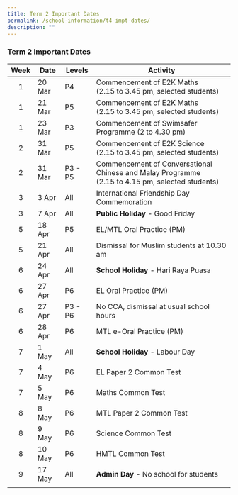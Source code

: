 ```yaml
---
title: Term 2 Important Dates
permalink: /school-information/t4-impt-dates/
description: ""
---
```

### Term 2 Important Dates

| Week | Date | Levels | Activity |
|:---:| -------- | --- | --- |
| 1 | 20 Mar | P4 | Commencement of E2K Maths<br>(2.15 to 3.45 pm, selected students) |
| 1 | 21 Mar | P5 | Commencement of E2K Maths<br>(2.15 to 3.45 pm, selected students) |
| 1 |  23 Mar | P3 | Commencement of Swimsafer Programme (2 to 4.30 pm) |
| 2 | 31 Mar | P5  | Commencement of E2K Science<br>(2.15 to 3.45 pm, selected students) |
| 2 | 31 Mar | P3 - P5 | Commencement of Conversational Chinese and Malay Programme<br>(2.15 to 4.15 pm, selected students) |
| 3 | 3 Apr | All | International Friendship Day Commemoration |
| 3 | 7 Apr | All | **Public Holiday** - Good Friday |
| 5 | 18 Apr | P5 | EL/MTL Oral Practice (PM) |
| 5 | 21 Apr | All | Dismissal for Muslim students at 10.30 am |
| 6 | 24 Apr| All | **School Holiday** - Hari Raya Puasa |
| 6 | 27 Apr | P6 | EL Oral Practice (PM) |
| 6 | 27 Apr | P3 - P6 | No CCA, dismissal at usual school hours |
| 6 | 28 Apr | P6 | MTL e-Oral Practice (PM) |
| 7 | 1 May| All | **School Holiday** - Labour Day |
| 7 | 4 May | P6 | EL Paper 2 Common Test |
| 7 | 5 May | P6 | Maths Common Test |
| 8 | 8 May | P6 | MTL Paper 2 Common Test |
| 8 | 9 May | P6 | Science Common Test |
| 8 | 10 May | P6 | HMTL Common Test |
| 9 | 17 May | All | **Admin Day** - No school for students |
|  |  |  |  |